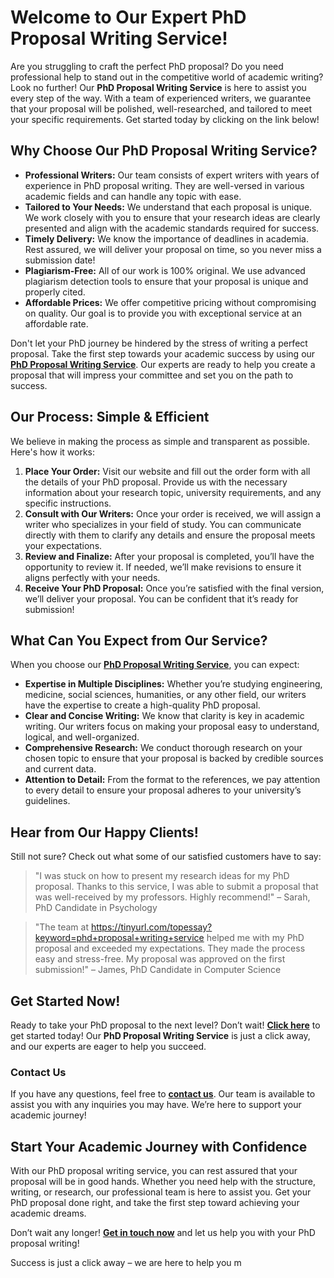 # Welcome to Our Expert PhD Proposal Writing Service!

Are you struggling to craft the perfect PhD proposal? Do you need professional help to stand out in the competitive world of academic writing? Look no further! Our **PhD Proposal Writing Service** is here to assist you every step of the way. With a team of experienced writers, we guarantee that your proposal will be polished, well-researched, and tailored to meet your specific requirements. Get started today by clicking on the link below!

## Why Choose Our PhD Proposal Writing Service?

- **Professional Writers:** Our team consists of expert writers with years of experience in PhD proposal writing. They are well-versed in various academic fields and can handle any topic with ease.
- **Tailored to Your Needs:** We understand that each proposal is unique. We work closely with you to ensure that your research ideas are clearly presented and align with the academic standards required for success.
- **Timely Delivery:** We know the importance of deadlines in academia. Rest assured, we will deliver your proposal on time, so you never miss a submission date!
- **Plagiarism-Free:** All of our work is 100% original. We use advanced plagiarism detection tools to ensure that your proposal is unique and properly cited.
- **Affordable Prices:** We offer competitive pricing without compromising on quality. Our goal is to provide you with exceptional service at an affordable rate.

Don't let your PhD journey be hindered by the stress of writing a perfect proposal. Take the first step towards your academic success by using our [**PhD Proposal Writing Service**](https://tinyurl.com/topessay?keyword=phd+proposal+writing+service). Our experts are ready to help you create a proposal that will impress your committee and set you on the path to success.

## Our Process: Simple & Efficient

We believe in making the process as simple and transparent as possible. Here's how it works:

1. **Place Your Order:** Visit our website and fill out the order form with all the details of your PhD proposal. Provide us with the necessary information about your research topic, university requirements, and any specific instructions.
2. **Consult with Our Writers:** Once your order is received, we will assign a writer who specializes in your field of study. You can communicate directly with them to clarify any details and ensure the proposal meets your expectations.
3. **Review and Finalize:** After your proposal is completed, you’ll have the opportunity to review it. If needed, we’ll make revisions to ensure it aligns perfectly with your needs.
4. **Receive Your PhD Proposal:** Once you’re satisfied with the final version, we’ll deliver your proposal. You can be confident that it’s ready for submission!

## What Can You Expect from Our Service?

When you choose our [**PhD Proposal Writing Service**](https://tinyurl.com/topessay?keyword=phd+proposal+writing+service), you can expect:

- **Expertise in Multiple Disciplines:** Whether you’re studying engineering, medicine, social sciences, humanities, or any other field, our writers have the expertise to create a high-quality PhD proposal.
- **Clear and Concise Writing:** We know that clarity is key in academic writing. Our writers focus on making your proposal easy to understand, logical, and well-organized.
- **Comprehensive Research:** We conduct thorough research on your chosen topic to ensure that your proposal is backed by credible sources and current data.
- **Attention to Detail:** From the format to the references, we pay attention to every detail to ensure your proposal adheres to your university’s guidelines.

## Hear from Our Happy Clients!

Still not sure? Check out what some of our satisfied customers have to say:

> "I was stuck on how to present my research ideas for my PhD proposal. Thanks to this service, I was able to submit a proposal that was well-received by my professors. Highly recommend!" – Sarah, PhD Candidate in Psychology

> "The team at https://tinyurl.com/topessay?keyword=phd+proposal+writing+service helped me with my PhD proposal and exceeded my expectations. They made the process easy and stress-free. My proposal was approved on the first submission!" – James, PhD Candidate in Computer Science

## Get Started Now!

Ready to take your PhD proposal to the next level? Don’t wait! [**Click here**](https://tinyurl.com/topessay?keyword=phd+proposal+writing+service) to get started today! Our **PhD Proposal Writing Service** is just a click away, and our experts are eager to help you succeed.

### Contact Us

If you have any questions, feel free to [**contact us**](https://tinyurl.com/topessay?keyword=phd+proposal+writing+service). Our team is available to assist you with any inquiries you may have. We’re here to support your academic journey!

## Start Your Academic Journey with Confidence

With our PhD proposal writing service, you can rest assured that your proposal will be in good hands. Whether you need help with the structure, writing, or research, our professional team is here to assist you. Get your PhD proposal done right, and take the first step toward achieving your academic dreams.

Don’t wait any longer! [**Get in touch now**](https://tinyurl.com/topessay?keyword=phd+proposal+writing+service) and let us help you with your PhD proposal writing!

Success is just a click away – we are here to help you m

